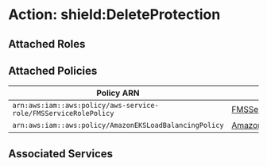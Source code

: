# Action: shield:DeleteProtection

## Attached Roles

## Attached Policies

| Policy ARN | Policy Name |
|------------|-------------|
| `arn:aws:iam::aws:policy/aws-service-role/FMSServiceRolePolicy` | [FMSServiceRolePolicy](../policies.md#fmsservicerolepolicy) |
| `arn:aws:iam::aws:policy/AmazonEKSLoadBalancingPolicy` | [AmazonEKSLoadBalancingPolicy](../policies.md#amazoneksloadbalancingpolicy) |

## Associated Services

